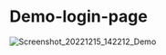 # Demo-login-page
 
![Screenshot_20221215_142212_Demo](https://user-images.githubusercontent.com/66105148/207809135-48a1ec65-b646-483f-8fc6-e02aec09c5a1.jpg)
